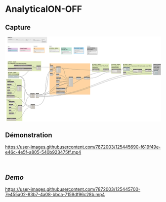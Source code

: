 # AnalyticalON-OFF


## Capture
<img src="BIM1_AnalyticalON-OFF.png" alt="BIM One Inc." /> 

## Démonstration

https://user-images.githubusercontent.com/7872003/125445690-f619f49e-e46c-4e5f-a805-540b923475ff.mp4

</br>

## *Demo*

https://user-images.githubusercontent.com/7872003/125445700-7e455a02-83b7-4a08-bbca-7159df96c28b.mp4


